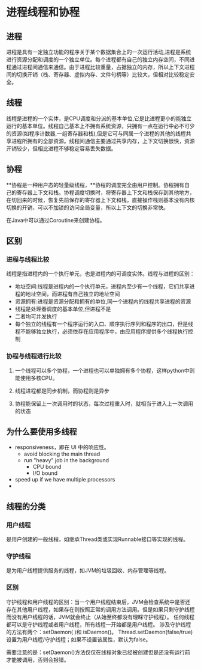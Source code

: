 # 进程线程和协程

## 进程

进程是具有一定独立功能的程序关于某个数据集合上的一次运行活动,进程是系统进行资源分配和调度的一个独立单位。每个进程都有自己的独立内存空间，不同进程通过进程间通信来通信。由于进程比较重量，占据独立的内存，所以上下文进程间的切换开销（栈、寄存器、虚拟内存、文件句柄等）比较大，但相对比较稳定安全。

## 线程

线程是进程的一个实体，是CPU调度和分派的基本单位,它是比进程更小的能独立运行的基本单位。线程自己基本上不拥有系统资源，只拥有一点在运行中必不可少的资源(如程序计数器,一组寄存器和栈),但是它可与同属一个进程的其他的线程共享进程所拥有的全部资源。线程间通信主要通过共享内存，上下文切换很快，资源开销较少，但相比进程不够稳定容易丢失数据。

## 协程

**协程是一种用户态的轻量级线程，**协程的调度完全由用户控制。协程拥有自己的寄存器上下文和栈。协程调度切换时，将寄存器上下文和栈保存到其他地方，在切回来的时候，恢复先前保存的寄存器上下文和栈，直接操作栈则基本没有内核切换的开销，可以不加锁的访问全局变量，所以上下文的切换非常快。

在Java中可以通过Coroutine来创建协程。

## 区别

### 进程与线程比较

线程是指进程内的一个执行单元，也是进程内的可调度实体。线程与进程的区别：

+ 地址空间:线程是进程内的一个执行单元，进程内至少有一个线程，它们共享进程的地址空间，而进程有自己独立的地址空间
+ 资源拥有:进程是资源分配和拥有的单位,同一个进程内的线程共享进程的资源
+ 线程是处理器调度的基本单位,但进程不是
+ 二者均可并发执行
+ 每个独立的线程有一个程序运行的入口、顺序执行序列和程序的出口，但是线程不能够独立执行，必须依存在应用程序中，由应用程序提供多个线程执行控制

### 协程与线程进行比较

1) 一个线程可以多个协程，一个进程也可以单独拥有多个协程，这样python中则能使用多核CPU。

2) 线程进程都是同步机制，而协程则是异步

3) 协程能保留上一次调用时的状态，每次过程重入时，就相当于进入上一次调用的状态

## 为什么要使用多线程

+ responsiveness，即在 UI 中的响应性。
  + avoid blocking the main thread
  + run "heavy" job in the background
    + CPU bound
    + I/O bound
+ speed up if we have multiple processors
+ 

## 线程的分类

### 用户线程

是用户创建的一般线程，如继承Thread类或实现Runnable接口等实现的线程。

### 守护线程

是为用户线程提供服务的线程，如JVM的垃圾回收、内存管理等线程。

### 区别

守护线程和用户线程的区别：当一个用户线程结束后，JVM会检查系统中是否还存在其他用户线程，如果存在则按照正常的调用方法调用。但是如果只剩守护线程而没有用户线程的话，JVM就会终止（从始至终都没有理睬守护线程）。
任何线程都可以是守护线程或者用户线程，所有线程一开始都是用户线程。
涉及守护线程的方法有两个：setDaemon( )和 isDaemon()。
Thread.setDaemon(false/true)设置为用户线程/守护线程；如果不设置该属性，默认为false。

需要注意的是：setDaemon()方法仅仅在线程对象已经被创建但是还没有运行前才能被调用，否则会报错。





